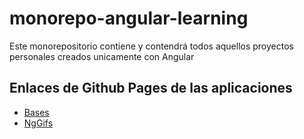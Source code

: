 # monorepo-angular-learning
Este monorepositorio contiene y contendrá todos aquellos proyectos personales creados unicamente con Angular

## Enlaces de Github Pages de las aplicaciones
- [Bases](https://yesiddev.github.io/angular-bases/)
- [NgGifs](https://yesiddev.github.io/ng-gifs/)
